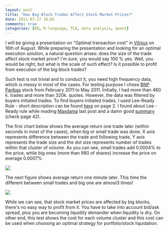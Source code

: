 ```yaml
---
layout: post
title: "How Big Block Trades Affect Stock Market Prices?"
date: 2011-07-27 16:01
comments: true
categories: [EN, R-language, TCA, data analysis, quant] 
---
```


I will be giving a presentation on "Optimal transaction cost" in [Vilnius][map] on 16th of August. While preparing the presentation and looking for an optimal execution solution, a natural question arises: does the size of the trade affect stock market price? I'm sure, you would say 100 % yes. Well, you would be right, but what is the scale of such effect? Is it possible to profit from execution of the big block trades?


Such test is not trivial and to conduct it, you need high frequency data, which is messy in most of the cases. For testing purpose I chose [BNP Paribas][bnp] stock from February 2011 to May 2011. Initially, I had more than 460 k. trades and more than 320k. quotes. However, the data was filtered by buyers initiated trades. To find buyers initiated trades, I used Lee-Ready Rule - short description can be found [here][here] on page 2. I found about Lee - Ready rule while reading [Maxdama][maxdama] last post and a damn good [summary][summary] (check page 42).


The first chart below shows the average return  one trade later (within seconds in most of the cases), when big or small trade was done. X axis represents difference between the trade and following trade, Y axis represents the trade size and the dot size represents number of trades within that cluster of volume. As you can see, small trades add 0.0004% to the price, while big ones (more than 980 of shares) increase the price on average 0.0007%


[![](http://i176.photobucket.com/albums/w180/investuotojas/bnpNextTrade.png)][1]


The next figure shows average return one minute later. This time the different between small trades and big one are almost3 times!


[![](http://i176.photobucket.com/albums/w180/investuotojas/bnpMinuteLater.png)][2]


While we can see, that stock market prices are affected by big blocks, there's no easy way to profit from it. You have to take into account bid/ask spread, plus you are becoming liquidity demander when liquidity is dry. On other end, this test shows the cost for each volume cluster and this cost can be used when choosing an optimal strategy for portfolio/stock liquidation.

[1]:http://s176.photobucket.com/albums/w180/investuotojas/?action=view&current=bnpNextTrade.png
[2]:http://s176.photobucket.com/albums/w180/investuotojas/?action=view&current=bnpMinuteLater.png
[map]:http://maps.google.com/maps?q=vilnius,Maironio+g.+11&hl=en&sll=54.689386,25.280024&sspn=0.599292,1.226349&z=16
[bnp]:http://finance.yahoo.com/q?s=BNP.PA&ql=0
[here]:http://goo.gl/RWSqa
[maxdama]:http://www.maxdama.com/?p=477
[summary]:http://dl.dropbox.com/u/39904/maxdama.pdf
